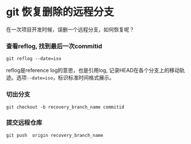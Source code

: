 # git 恢复删除的远程分支

在一次项目开发时候，误删一个远程分支，如何恢复呢？

### 查看reflog, 找到最后一次commitid

```shell
git reflog --date=iso
```

reflog是reference log的意思，也是引用log, 记录HEAD在各个分支上的移动轨迹。选项```--date=iso```，标识标准时间格式展示。

### 切出分支

```shell
git checkout -b recovery_branch_name commitid
```

### 提交远程仓库

```shell
git push  origin recovery_branch_name 
```

